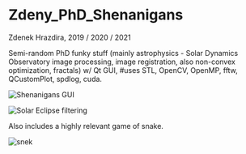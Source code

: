 # Zdeny_PhD_Shenanigans
Zdenek Hrazdira, 2019 / 2020 / 2021

Semi-random PhD funky stuff (mainly astrophysics - Solar Dynamics Observatory image processing, image registration, also non-convex optimization, fractals) w/ Qt GUI, #uses STL, OpenCV, OpenMP, fftw, QCustomPlot, spdlog, cuda.

![](https://raw.githubusercontent.com/zdenyhraz/Zdeny_PhD_Shenanigans/master/Zdeny_PhD_Shenanigans/Resources/gui.PNG "Shenanigans GUI")

![](https://raw.githubusercontent.com/zdenyhraz/Zdeny_PhD_Shenanigans/master/auxiliary/freqfilters/filter4.PNG "Solar Eclipse filtering")

Also includes a highly relevant game of snake.

![](https://github.com/zdenyhraz/Zdeny_PhD_Shenanigans/blob/master/Zdeny_PhD_Shenanigans/Resources/snake.png "snek")

